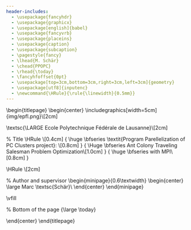 ```yaml
---
header-includes:
  - \usepackage{fancyhdr}
  - \usepackage{graphicx}
  - \usepackage[english]{babel}
  - \usepackage{fancyvrb}
  - \usepackage{placeins}
  - \usepackage{caption}
  - \usepackage{subcaption}
  - \pagestyle{fancy}
  - \lhead{M. Schär}
  - \chead{PPOPC}
  - \rhead{\today}
  - \fancyhfoffset{0pt}
  - \usepackage[top=3cm,bottom=3cm,right=3cm,left=3cm]{geometry}
  - \usepackage[utf8]{inputenc}
  - \newcommand{\HRule}{\rule{\linewidth}{0.5mm}}
---
```


 \begin{titlepage}
 \begin{center}
 \includegraphics[width=5cm]{img/epfl.png}\\[2cm]

 \textsc{\LARGE Ecole Polytechnique Fédérale de Lausanne}\\[2cm]

% Title
\HRule \\[0.4cm]
{ \huge \bfseries \textit{Program Parellelization of PC Clusters project}: \\[0.8cm] }
{ \Huge \bfseries Ant Colony Traveling Salesman Problem Optimization\\[1.0cm] }
{ \huge \bfseries with MPI\\[0.8cm] }

\HRule \\[2cm]

% Author and supervisor
\begin{minipage}{0.6\textwidth}
\begin{center} \large
Marc \textsc{Schär}\\
\end{center}
\end{minipage}

\vfill

% Bottom of the page
{\large \today}

\end{center}
\end{titlepage}


